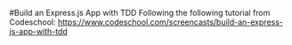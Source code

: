#Build an Express.js App with TDD
Following the following tutorial from Codeschool: https://www.codeschool.com/screencasts/build-an-express-js-app-with-tdd

